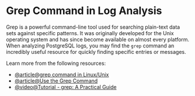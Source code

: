 # Grep Command in Log Analysis

Grep is a powerful command-line tool used for searching plain-text data sets against specific patterns. It was originally developed for the Unix operating system and has since become available on almost every platform. When analyzing PostgreSQL logs, you may find the `grep` command an incredibly useful resource for quickly finding specific entries or messages.

Learn more from the following resources:

- [@article@grep command in Linux/Unix](https://www.digitalocean.com/community/tutorials/grep-command-in-linux-unix)
- [@article@Use the Grep Command](https://docs.rackspace.com/docs/use-the-linux-grep-command)
- [@video@Tutorial - grep: A Practical Guide](https://www.youtube.com/watch?v=crFZOrqlqao)